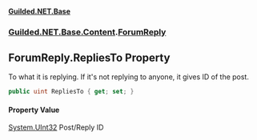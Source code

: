 #### [Guilded.NET.Base](Guilded_NET_Base.md 'Guilded.NET.Base')
### [Guilded.NET.Base.Content](Guilded_NET_Base.md#Guilded_NET_Base_Content 'Guilded.NET.Base.Content').[ForumReply](ForumReply.md 'Guilded.NET.Base.Content.ForumReply')
## ForumReply.RepliesTo Property
To what it is replying. If it's not replying to anyone, it gives ID of the post.  
```csharp
public uint RepliesTo { get; set; }
```
#### Property Value
[System.UInt32](https://docs.microsoft.com/en-us/dotnet/api/System.UInt32 'System.UInt32')
Post/Reply ID
